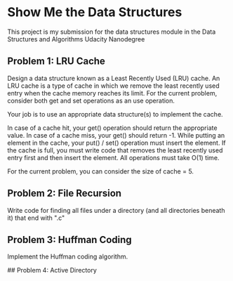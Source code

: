# Show Me the Data Structures

This project is my submission for the data structures module in the Data Structures and Algorithms Udacity Nanodegree

## Problem 1: LRU Cache
Design a data structure known as a Least Recently Used (LRU) cache. An LRU cache is a type of cache in which we remove the least recently used entry when the cache memory reaches its limit. For the current problem, consider both get and set operations as an use operation.

Your job is to use an appropriate data structure(s) to implement the cache.

In case of a cache hit, your get() operation should return the appropriate value.
In case of a cache miss, your get() should return -1.
While putting an element in the cache, your put() / set() operation must insert the element. If the cache is full, you must write code that removes the least recently used entry first and then insert the element.
All operations must take O(1) time.

For the current problem, you can consider the size of cache = 5.

## Problem 2: File Recursion
Write code for finding all files under a directory (and all directories beneath it) that end with ".c"

## Problem 3: Huffman Coding
Implement the Huffman coding algorithm.

## Problem 4:  Active Directory
